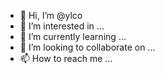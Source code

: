 - 👋 Hi, I’m @ylco
- 👀 I’m interested in ...
- 🌱 I’m currently learning ...
- 💞️ I’m looking to collaborate on ...
- 📫 How to reach me ...

<!---
ylco/ylco is a ✨ special ✨ repository because its `README.md` (this file) appears on your GitHub profile.
You can click the Preview link to take a look at your changes.
--->
